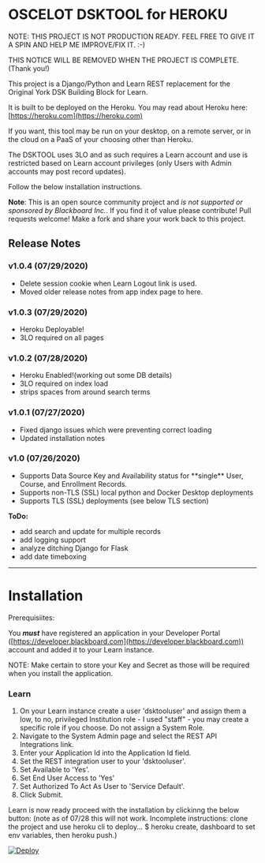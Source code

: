 # OSCELOT DSKTOOL for HEROKU

NOTE: THIS PROJECT IS NOT PRODUCTION READY. FEEL FREE TO GIVE IT A SPIN AND HELP ME IMPROVE/FIX IT. :-)

THIS NOTICE WILL BE REMOVED WHEN THE PROJECT IS COMPLETE. (Thank you!)

This project is a Django/Python and Learn REST replacement for the Original York DSK Building Block for Learn.

It is built to be deployed on the Heroku. You may read about Heroku here: [https://heroku.com](https://heroku.com) 

If you want, this tool may be run on your desktop, on a remote server, or in the cloud on a PaaS of your choosing other than Heroku.

The DSKTOOL uses 3LO and as such requires a Learn account and use is restricted based on Learn account privileges (only Users with Admin accounts may post record updates).

Follow the below installation instructions.

**Note**: This is an open source community project and *is not supported or sponsored by Blackboard Inc.*. If you find it of value please contribute! Pull requests welcome! Make a fork and share your work back to this project.

## Release Notes
### v1.0.4 (07/29/2020)
<ul>
  <li>Delete session cookie when Learn Logout link is used.</li>
  <li>Moved older release notes from app index page to here.</li>
</ul>

### v1.0.3 (07/29/2020)
<ul>
  <li>Heroku Deployable!</li>
  <li>3LO required on all pages</li>
</ul>

### v1.0.2 (07/28/2020)
<ul>
  <li>Heroku Enabled!(working out some DB details)</li>
  <li>3LO required on index load
  <li>strips spaces from around search terms
</ul>

### v1.0.1 (07/27/2020)
<ul>
  <li> Fixed django issues which were preventing correct loading </li>
  <li> Updated installation notes</li>
</ul>


### v1.0 (07/26/2020)
<ul>
  <li> Supports Data Source Key and Availability status for **single** User, Course, and Enrollment Records. </li>
  <li> Supports non-TLS (SSL) local python and Docker Desktop deployments
  <li> Supports TLS (SSL) deployments (see below TLS section)
</ul>

**ToDo:**
  <ul>
    <li>add search and update for multiple records</li>
    <li>add logging support</li>
    <li>analyze ditching Django for Flask</li>
    <li>add date timeboxing</li>
  </ul>
<hr>

# Installation

Prerequisiites:

You ***must*** have registered an application in your Developer Portal ([https://developer.blackboard.com](https://developer.blackboard.com)) account and added it to your Learn instance. 

NOTE: Make certain to store your Key and Secret as those will be required when you install the application.

### Learn
1. On your Learn instance create a user 'dsktooluser' and assign them a low, to no, privileged Institution role - I used "staff" - you may create a specific role if you choose. Do not assign a System Role. 
2. Navigate to the System Admin page and select the REST API Integrations link.
3. Enter your Application Id into the Application Id field.
2. Set the REST integration user to your 'dsktooluser'.
1. Set Available to 'Yes'.
1. Set End User Access to 'Yes'
1. Set Authorized To Act As User to 'Service Default'.
2. Click Submit.

Learn is now ready proceed with the installation by clickinng the below button:
(note as of 07/28 this will not work. Incomplete instructions: clone the project and use heroku cli to deploy... $ heroku create, dashboard to set env variables, then heroku push.)

<a href="https://heroku.com/deploy">
  <img src="https://www.herokucdn.com/deploy/button.svg" alt="Deploy">
</a>


